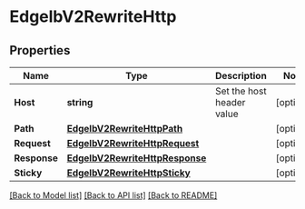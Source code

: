 # EdgelbV2RewriteHttp

## Properties

Name | Type | Description | Notes
------------ | ------------- | ------------- | -------------
**Host** | **string** | Set the host header value | [optional] 
**Path** | [**EdgelbV2RewriteHttpPath**](EdgelbV2RewriteHttp_path.md) |  | [optional] 
**Request** | [**EdgelbV2RewriteHttpRequest**](EdgelbV2RewriteHttpRequest.md) |  | [optional] 
**Response** | [**EdgelbV2RewriteHttpResponse**](EdgelbV2RewriteHttpResponse.md) |  | [optional] 
**Sticky** | [**EdgelbV2RewriteHttpSticky**](EdgelbV2RewriteHttp_sticky.md) |  | [optional] 

[[Back to Model list]](../README.md#documentation-for-models) [[Back to API list]](../README.md#documentation-for-api-endpoints) [[Back to README]](../README.md)



